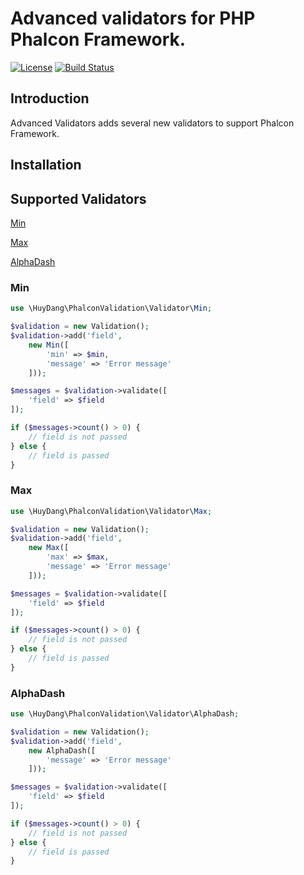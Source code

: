 # Advanced validators for PHP Phalcon Framework.
[![License](https://poser.pugx.org/michele-angioni/phalcon-validators/license)](https://packagist.org/packages/michele-angioni/phalcon-validators)
[![Build Status](https://travis-ci.org/huydang284/phalcon-validation.svg)](https://travis-ci.org/huydang284/phalcon-validators)

## Introduction

Advanced Validators adds several new validators to support Phalcon Framework.
 
## Installation

## Supported Validators
[Min](#min)

[Max](#max)

[AlphaDash](#alphadash)

### Min
```php
use \HuyDang\PhalconValidation\Validator\Min;

$validation = new Validation();
$validation->add('field',
    new Min([
        'min' => $min,
        'message' => 'Error message'
    ]));

$messages = $validation->validate([
    'field' => $field
]);

if ($messages->count() > 0) {
    // field is not passed
} else {
    // field is passed
}
```

### Max
```php
use \HuyDang\PhalconValidation\Validator\Max;

$validation = new Validation();
$validation->add('field',
    new Max([
        'max' => $max,
        'message' => 'Error message'
    ]));

$messages = $validation->validate([
    'field' => $field
]);

if ($messages->count() > 0) {
    // field is not passed
} else {
    // field is passed
}
```

### AlphaDash

```php
use \HuyDang\PhalconValidation\Validator\AlphaDash;

$validation = new Validation();
$validation->add('field',
    new AlphaDash([
        'message' => 'Error message'
    ]));

$messages = $validation->validate([
    'field' => $field
]);

if ($messages->count() > 0) {
    // field is not passed
} else {
    // field is passed
}
```
